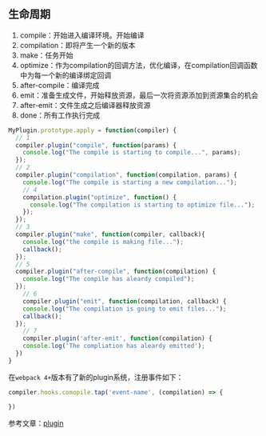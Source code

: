 ## 生命周期

1. compile：开始进入编译环境。开始编译
2. compilation：即将产生一个新的版本
3. make：任务开始
4. optimize：作为compilation的回调方法，优化编译，在compilation回调函数中为每一个新的编译绑定回调
5. after-compile：编译完成
6. emit：准备生成文件，开始释放资源，最后一次将资源添加到资源集合的机会
7. after-emit：文件生成之后编译器释放资源
8. done：所有工作执行完成

```js
MyPlugin.prototype.apply = function(compiler) {
  // 1
  compiler.plugin("compile", function(params) {
    console.log("The compile is starting to compile...", params);
  });
  // 2
  compiler.plugin("compilation", function(compilation, params) {
    console.log("The compile is starting a new compilation...");
    // 4
    compilation.plugin("optimize", function() {
      console.log("The compilation is starting to optimize file...");
    });
  });
  // 3
  compiler.plugin("make", function(compiler, callback){
    console.log("the compile is making file...");
    callback();
  });
  // 5
  compiler.plugin("after-compile", function(compilation) {
    console.log("The compile has aleardy compiled");
  });
	// 6
	compiler.plugin("emit", function(compilation, callback) {
    console.log("The compilation is going to emit files...");
    callback();
  });
	// 7
	compiler.plugin('after-emit', function(compilation) {
    console.log('The compliation has aleardy emitted');
  })
}
```

在`webpack 4+`版本有了新的plugin系统，注册事件如下：

```js
compiler.hooks.comopile.tap('event-name', (compilation) => {

})
```

参考文章：[plugin](https://beacelee.com/2018-01-18-%E8%A7%A3%E6%9E%90webpack%20plugin%E7%9A%84%E7%94%9F%E5%91%BD%E5%91%A8%E6%9C%9F%EF%BC%8C%E4%B9%A6%E5%86%99%E8%87%AA%E5%B7%B1%E7%9A%84%E7%AC%AC%E4%B8%80%E4%B8%AAplugin/)
